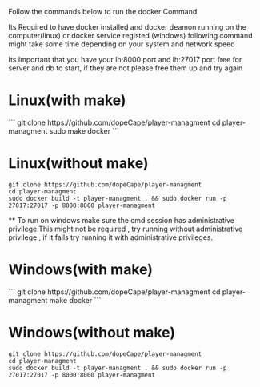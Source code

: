 Follow the commands below to run the docker Command

Its Required to have docker installed and docker deamon running on the computer(linux) or docker service registed (windows)
following command might take some time depending on your system and network speed

Its Important that you have your lh:8000 port and lh:27017 port free for server and db to start, if they are not please free them up and try again

<h1>Linux(with make)</h1>
```
git clone https://github.com/dopeCape/player-managment
cd player-managment
sudo make docker 
```

<h1>Linux(without make)</h1>

```
git clone https://github.com/dopeCape/player-managment
cd player-managment
sudo docker build -t player-managment . && sudo docker run -p 27017:27017 -p 8000:8000 player-managment
```

\*\* To run on windows make sure the cmd session has administrative privilege.This might not be required , try running without administrative privilege ,
if it fails try running it with administrative privileges.

<h1>Windows(with make)</h1>
```
git clone https://github.com/dopeCape/player-managment
cd player-managment
make docker 
```

<h1>Windows(without make)</h1>

```
git clone https://github.com/dopeCape/player-managment
cd player-managment
sudo docker build -t player-managment . && sudo docker run -p 27017:27017 -p 8000:8000 player-managment
```
